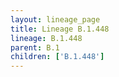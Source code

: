 ```yaml
---
layout: lineage_page
title: Lineage B.1.448
lineage: B.1.448
parent: B.1
children: ['B.1.448']
---
```


